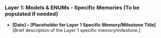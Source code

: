 ### Layer 1: Models & ENUMs - Specific Memories (To be populated if needed)

<!--
This document is a placeholder for Layer 1-specific memories or historical context that might become relevant during its audit or refactoring tasks.
Currently, per project strategy, detailed memory snapshots are not prioritized for individual Layer personas unless a specific need arises.

If populated, entries might include:
- Key decisions made specifically about Model structures for Layer 1.
- Evolution of ENUM definitions pertinent to Layer 1.
- Past refactoring efforts or discussions unique to Layer 1 components.
-->

- **[Date] – [Placeholder for Layer 1 Specific Memory/Milestone Title]**
  [Brief description of the Layer 1 specific memory/milestone.]
